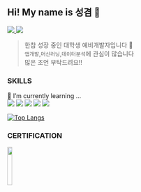 ## Hi! My name is 성겸 👋

<a href="https://velog.io/@ksk0605" >
<img src="https://img.shields.io/badge/Velog-20C997?style=flat-square&logo=Velog&logoColor=white"/>
<a> <img src="https://img.shields.io/badge/sungkyum1@naver.com-03C75A?style=flat-square&logo=Naver&logoColor=white"/>



>한참 성장 중인 대학생 예비개발자입니다 👶  
`앱개발`,`머신러닝`,`데이터분석`에 관심이 많습니다  
많은 조언 부탁드려요!!


### SKILLS

🌱 I’m currently learning ...  
<img src="https://img.shields.io/badge/Android-3DDC84?style=flat-square&logo=Android&logoColor=white"/>
<img src="https://img.shields.io/badge/React Native-61DAFB?style=flat-square&logo=React&logoColor=white"/>
<img src="https://img.shields.io/badge/Tensorflow-FF6F00?style=flat-square&logo=Tensorflow&logoColor=white"/>
<img src="https://img.shields.io/badge/Python-3776AB?style=flat-square&logo=Python&logoColor=white"/>
<img src="https://img.shields.io/badge/Javascript-F7DF1E?style=flat-square&logo=Javascript&logoColor=white"/>  

[![Top Langs](https://github-readme-stats.vercel.app/api/top-langs/?username=ksk0605&layout=langs_count=8)](https://github.com/ksk0605/github-readme-stats)

### CERTIFICATION
<img src="https://user-images.githubusercontent.com/76910498/188768032-828e6677-da01-4ee1-be8a-5b097365ed0d.png" width="15%" height="15%">

<!--
**ksk0605/ksk0605** is a ✨ _special_ ✨ repository because its `README.md` (this file) appears on your GitHub profile.

Here are some ideas to get you started:

- 🔭 I’m currently working on ...
- 🌱 I’m currently learning ...
- 👯 I’m looking to collaborate on ...
- 🤔 I’m looking for help with ...
- 💬 Ask me about ...
- 📫 How to reach me: ...
- 😄 Pronouns: ...
- ⚡ Fun fact: ...
-->

